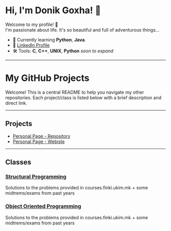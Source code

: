 # Hi, I'm Donik Goxha! 👋

Welcome to my profile! 🚀  
I'm passionate about life. It's so beautiful and full of adventurous things...

- 🌱 Currently learning **Python**, **Java**.
- 💼 [LinkedIn Profile](https://www.linkedin.com/in/donikgoxha/)
- 🛠️ Tools: **C**, **C++**, **UNIX**, **Python** *soon to expand*

---

# My GitHub Projects

Welcome! This is a central README to help you navigate my other repositories. Each project/class is listed below with a brief description and direct link.

---

## Projects
- [Personal Page - Repository](https://github.com/donikgoxha/Personal-Website)
- [Personal Page - Webiste](https://donikgoxha.github.io/Personal-Website/)

---

## Classes

### [Structural Programming](https://github.com/donikgoxha/Structural-Programming-24-25)
Solutions to the problems provided in courses.finki.ukim.mk + some midtrems/exams from past years

### [Object Oriented Programming](https://github.com/donikgoxha/Object-Oriented-Programming-24-25)
Solutions to the problems provided in courses.finki.ukim.mk + some midtrems/exams from past years
